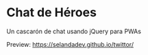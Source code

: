 # Chat de Héroes

Un cascarón de chat usando jQuery para PWAs

Preview: https://selandadev.github.io/twittor/
